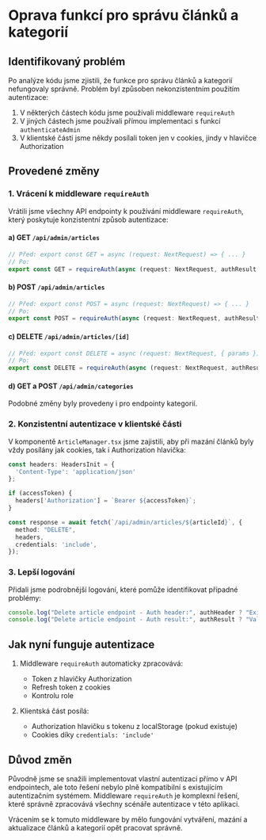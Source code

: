 # Oprava funkcí pro správu článků a kategorií

## Identifikovaný problém

Po analýze kódu jsme zjistili, že funkce pro správu článků a kategorií nefungovaly správně. Problém byl způsoben nekonzistentním použitím autentizace:

1. V některých částech kódu jsme používali middleware `requireAuth`
2. V jiných částech jsme používali přímou implementaci s funkcí `authenticateAdmin`
3. V klientské části jsme někdy posílali token jen v cookies, jindy v hlavičce Authorization

## Provedené změny

### 1. Vrácení k middleware `requireAuth`

Vrátili jsme všechny API endpointy k používání middleware `requireAuth`, který poskytuje konzistentní způsob autentizace:

#### a) GET `/api/admin/articles`
```typescript
// Před: export const GET = async (request: NextRequest) => { ... }
// Po:
export const GET = requireAuth(async (request: NextRequest, authResult: any) => { ... });
```

#### b) POST `/api/admin/articles`
```typescript
// Před: export const POST = async (request: NextRequest) => { ... }
// Po:
export const POST = requireAuth(async (request: NextRequest, authResult: any) => { ... });
```

#### c) DELETE `/api/admin/articles/[id]`
```typescript
// Před: export const DELETE = async (request: NextRequest, { params }) => { ... }
// Po:
export const DELETE = requireAuth(async (request: NextRequest, authResult: any, { params }) => { ... });
```

#### d) GET a POST `/api/admin/categories`
Podobné změny byly provedeny i pro endpointy kategorií.

### 2. Konzistentní autentizace v klientské části

V komponentě `ArticleManager.tsx` jsme zajistili, aby při mazání článků byly vždy posílány jak cookies, tak i Authorization hlavička:

```typescript
const headers: HeadersInit = {
  'Content-Type': 'application/json'
};

if (accessToken) {
  headers['Authorization'] = `Bearer ${accessToken}`;
}

const response = await fetch(`/api/admin/articles/${articleId}`, {
  method: "DELETE",
  headers,
  credentials: 'include',
});
```

### 3. Lepší logování

Přidali jsme podrobnější logování, které pomůže identifikovat případné problémy:

```typescript
console.log("Delete article endpoint - Auth header:", authHeader ? "Exists" : "Missing");
console.log("Delete article endpoint - Auth result:", authResult ? "Valid" : "Invalid");
```

## Jak nyní funguje autentizace

1. Middleware `requireAuth` automaticky zpracovává:
   - Token z hlavičky Authorization
   - Refresh token z cookies
   - Kontrolu role

2. Klientská část posílá:
   - Authorization hlavičku s tokenu z localStorage (pokud existuje)
   - Cookies díky `credentials: 'include'`

## Důvod změn

Původně jsme se snažili implementovat vlastní autentizaci přímo v API endpointech, ale toto řešení nebylo plně kompatibilní s existujícím autentizačním systémem. Middleware `requireAuth` je komplexní řešení, které správně zpracovává všechny scénáře autentizace v této aplikaci.

Vrácením se k tomuto middleware by mělo fungování vytváření, mazání a aktualizace článků a kategorií opět pracovat správně.
